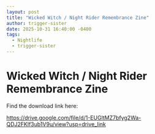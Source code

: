 ```yaml
---
layout: post
title: "Wicked Witch / Night Rider Remembrance Zine"
author: trigger-sister
date: 2025-10-31 16:40:00 -0400
tags:
  - Nightlife
  - trigger-sister
---
```


# Wicked Witch / Night Rider Remembrance Zine

Find the download link here:

https://drive.google.com/file/d/1-EUGltMZ7bfyg2Wa-QDJ2FKlf3ub1V9u/view?usp=drive_link
